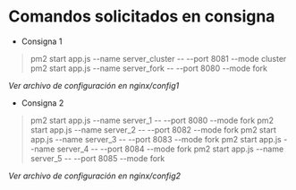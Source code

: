 # Comandos solicitados en consigna

- Consigna 1
  
> pm2 start app.js --name server_cluster -- --port 8081 --mode cluster pm2 start app.js --name server_fork -- --port 8080 --mode fork

*Ver archivo de configuración en nginx/config1*

- Consigna 2
  
> pm2 start app.js --name server_1 -- --port 8080 --mode fork pm2 start app.js --name server_2 -- --port 8082 --mode fork pm2 start app.js --name server_3 -- --port 8083 --mode fork pm2 start app.js --name server_4 -- --port 8084 --mode fork pm2 start app.js --name server_5 -- --port 8085 --mode fork

*Ver archivo de configuración en nginx/config2*
